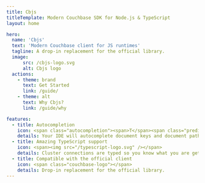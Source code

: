 ```yaml
---
title: Cbjs
titleTemplate: Modern Couchbase SDK for Node.js & TypeScript
layout: home

hero:
  name: 'Cbjs'
  text: 'Modern Couchbase client for JS runtimes'
  tagline: A drop-in replacement for the official library.
  image:
      src: /cbjs-logo.svg
      alt: Cbjs logo
  actions:
    - theme: brand
      text: Get Started
      link: /guide/
    - theme: alt
      text: Why Cbjs?
      link: /guide/why

features:
  - title: Autocompletion
    icon: <span class="autocompletion"><span>T</span><span class="prediction">itle</span></span>
    details: Your IDE will autocomplete document keys and document path for sub-document operations.
  - title: Amazing TypeScript support
    icon: <span><img src="/typescript-logo.svg" /></span>
    details: Cluster connections are typed so you know what you are getting back.
  - title: Compatible with the official client
    icon: <span class="couchbase-logo"></span>
    details: Drop-in replacement for the official library.
---
```

